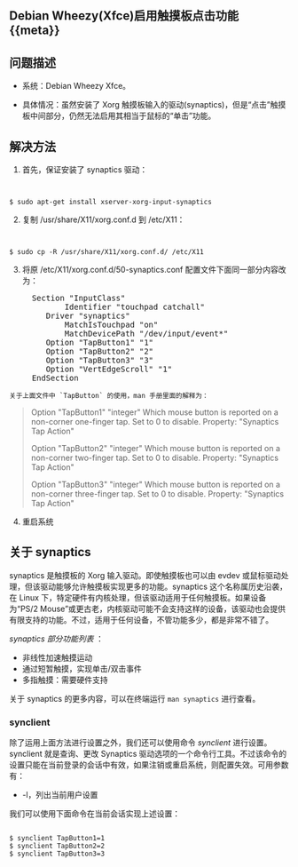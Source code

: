Debian Wheezy(Xfce)启用触摸板点击功能 {{meta}}
----------------------------------------------

## 问题描述

+ 系统：Debian Wheezy Xfce。

+ 具体情况：虽然安装了 Xorg 触摸板输入的驱动(synaptics)，但是“点击”触摸板中间部分，仍然无法启用其相当于鼠标的“单击”功能。

## 解决方法

1. 首先，保证安装了 synaptics 驱动：

   <pre class="prettyprint">
<code>
$ sudo apt-get install xserver-xorg-input-synaptics
</code>
</pre>

2. 复制 /usr/share/X11/xorg.conf.d 到 /etc/X11：

   <pre class="prettyprint">
<code>
$ sudo cp -R /usr/share/X11/xorg.conf.d/ /etc/X11
</code>
</pre>

3. 将原 /etc/X11/xorg.conf.d/50-synaptics.conf 配置文件下面同一部分内容改为：

   <pre class="prettyprint">
     Section "InputClass"
            Identifier "touchpad catchall"
	    Driver "synaptics"
            MatchIsTouchpad "on"
            MatchDevicePath "/dev/input/event*"
	    Option "TapButton1" "1"
	    Option "TapButton2" "2"
	    Option "TapButton3" "3"
	    Option "VertEdgeScroll" "1"
     EndSection
</pre>

    关于上面文件中 `TapButton` 的使用，man 手册里面的解释为：

> Option "TapButton1" "integer"
>    Which mouse button is reported on a non-corner one-finger tap.  Set  to
>    0 to disable. Property: "Synaptics Tap Action"
> 
> Option "TapButton2" "integer"
>    Which  mouse button is reported on a non-corner two-finger tap.  Set to
>    0 to disable. Property: "Synaptics Tap Action"
>
> Option "TapButton3" "integer"
>    Which mouse button is reported on a non-corner three-finger  tap.   Set
>    to 0 to disable. Property: "Synaptics Tap Action"

4. 重启系统

## 关于 synaptics

synaptics 是触摸板的 Xorg 输入驱动。即使触摸板也可以由 evdev 或鼠标驱动处理，但该驱动能够允许触摸板实现更多的功能。synaptics 这个名称属历史沿袭，在 Linux 下，特定硬件有内核处理，但该驱动适用于任何触摸板。如果设备为“PS/2 Mouse”或更古老，内核驱动可能不会支持这样的设备，该驱动也会提供有限支持的功能。不过，适用于任何设备，不管功能多少，都是非常不错了。

*synaptics 部分功能列表* ：

+ 非线性加速触摸运动
+ 通过短暂触摸，实现单击/双击事件
+ 多指触摸：需要硬件支持

关于 synaptics 的更多内容，可以在终端运行 `man synaptics` 进行查看。

### synclient

除了运用上面方法进行设置之外，我们还可以使用命令 *synclient* 进行设置。synclient 就是查询、更改 Synaptics 驱动选项的一个命令行工具。不过该命令的设置只能在当前登录的会话中有效，如果注销或重启系统，则配置失效。可用参数有：

+ -l，列出当前用户设置

我们可以使用下面命令在当前会话实现上述设置：

<pre class="prettyprint">
<code>
$ synclient TapButton1=1
$ synclient TapButton2=2
$ synclient TapButton3=3
</code>
</pre>
